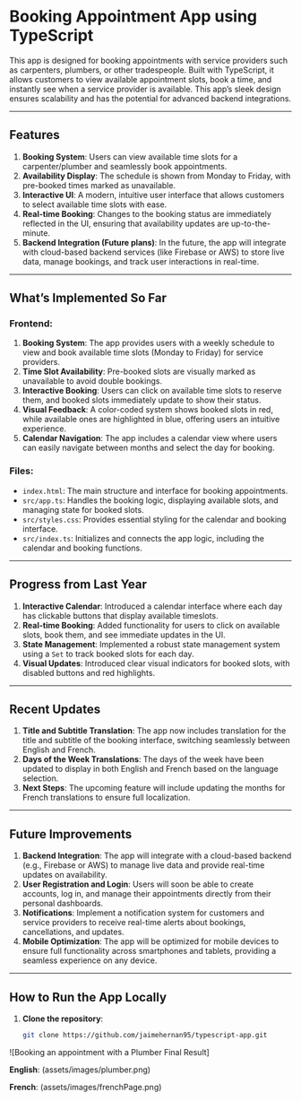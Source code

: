 # **Booking Appointment App using TypeScript**

This app is designed for booking appointments with service providers such as carpenters, plumbers, or other tradespeople. Built with TypeScript, it allows customers to view available appointment slots, book a time, and instantly see when a service provider is available. This app’s sleek design ensures scalability and has the potential for advanced backend integrations.

---

## **Features**

1. **Booking System**: Users can view available time slots for a carpenter/plumber and seamlessly book appointments.
2. **Availability Display**: The schedule is shown from Monday to Friday, with pre-booked times marked as unavailable.
3. **Interactive UI**: A modern, intuitive user interface that allows customers to select available time slots with ease.
4. **Real-time Booking**: Changes to the booking status are immediately reflected in the UI, ensuring that availability updates are up-to-the-minute.
5. **Backend Integration (Future plans)**: In the future, the app will integrate with cloud-based backend services (like Firebase or AWS) to store live data, manage bookings, and track user interactions in real-time.

---

## **What’s Implemented So Far**

### **Frontend:**

1. **Booking System**: The app provides users with a weekly schedule to view and book available time slots (Monday to Friday) for service providers.
2. **Time Slot Availability**: Pre-booked slots are visually marked as unavailable to avoid double bookings.
3. **Interactive Booking**: Users can click on available time slots to reserve them, and booked slots immediately update to show their status.
4. **Visual Feedback**: A color-coded system shows booked slots in red, while available ones are highlighted in blue, offering users an intuitive experience.
5. **Calendar Navigation**: The app includes a calendar view where users can easily navigate between months and select the day for booking.

### **Files:**

- `index.html`: The main structure and interface for booking appointments.
- `src/app.ts`: Handles the booking logic, displaying available slots, and managing state for booked slots.
- `src/styles.css`: Provides essential styling for the calendar and booking interface.
- `src/index.ts`: Initializes and connects the app logic, including the calendar and booking functions.

---

## **Progress from Last Year**

1. **Interactive Calendar**: Introduced a calendar interface where each day has clickable buttons that display available timeslots.
2. **Real-time Booking**: Added functionality for users to click on available slots, book them, and see immediate updates in the UI.
3. **State Management**: Implemented a robust state management system using a `Set` to track booked slots for each day.
4. **Visual Updates**: Introduced clear visual indicators for booked slots, with disabled buttons and red highlights.

---

## **Recent Updates**

1. **Title and Subtitle Translation**: The app now includes translation for the title and subtitle of the booking interface, switching seamlessly between English and French.
2. **Days of the Week Translations**: The days of the week have been updated to display in both English and French based on the language selection.
3. **Next Steps**: The upcoming feature will include updating the months for French translations to ensure full localization.

---

## **Future Improvements**

1. **Backend Integration**: The app will integrate with a cloud-based backend (e.g., Firebase or AWS) to manage live data and provide real-time updates on availability.
2. **User Registration and Login**: Users will soon be able to create accounts, log in, and manage their appointments directly from their personal dashboards.
3. **Notifications**: Implement a notification system for customers and service providers to receive real-time alerts about bookings, cancellations, and updates.
4. **Mobile Optimization**: The app will be optimized for mobile devices to ensure full functionality across smartphones and tablets, providing a seamless experience on any device.

---

## **How to Run the App Locally**

1. **Clone the repository**:
   ```bash
   git clone https://github.com/jaimehernan95/typescript-app.git


![Booking an appointment with a Plumber Final Result]

**English**:
(assets/images/plumber.png)

**French**:
(assets/images/frenchPage.png)